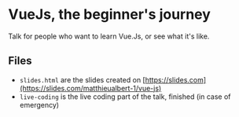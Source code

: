 # VueJs, the beginner's journey

Talk for people who want to learn Vue.Js, or see what it's like.

## Files

* `slides.html` are the slides created on [https://slides.com](https://slides.com/matthieualbert-1/vue-js)
* `live-coding` is the live coding part of the talk, finished (in case of emergency)
